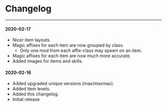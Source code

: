 Changelog
=========

---

#### 2020-02-17
- Nicer item layouts.
- Magic affixes for each item are now grouped by class.
  - Only one mod from each affix-class may spawn on an item.
- Magic affixes for each item are now much more accurate.
- Added images for items and skills.

#### 2020-02-16
- Added upgraded unique versions (max/maxmax).
- Added item levels.
- Added this changelog.
- Initial release
